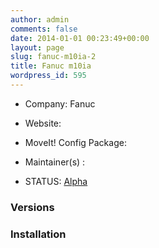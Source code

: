 ```yaml
---
author: admin
comments: false
date: 2014-01-01 00:23:49+00:00
layout: page
slug: fanuc-m10ia-2
title: Fanuc m10ia
wordpress_id: 595
---
```



	
  * Company: Fanuc

	
  * Website:

	
  * MoveIt! Config Package:

	
  * Maintainer(s) :

	
  * STATUS: [Alpha](/about/moveit-status#status-code-robots)




### Versions





	



### Installation







